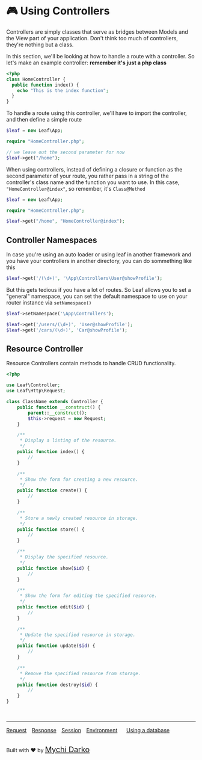 # 🎮 Using Controllers

Controllers are simply classes that serve as bridges between Models and the View part of your application. Don't think too much of controllers, they're nothing but a class.

In this section, we'll be looking at how to handle a route with a controller. So let's make an example controller: **remember it's just a php class**

```php
<?php
class HomeController {
  public function index() {
    echo "This is the index function";
  }
}
```

To handle a route using this controller, we'll have to import the controller, and then define a simple route

```php
$leaf = new Leaf\App;

require "HomeController.php";

// we leave out the second parameter for now
$leaf->get("/home");
```

When using controllers, instead of defining a closure or function as the second parameter of your route, you rather pass in a string of the controller's class name and the function you want to use. In this case, `"HomeController@index"`, so remember, it's `Class@Method`

```php
$leaf = new Leaf\App;

require "HomeController.php";

$leaf->get("/home", "HomeController@index");
```

## Controller Namespaces

In case you're using an auto loader or using leaf in another framework and  you have your controllers in another directory, you can do sommething like this

```php
$leaf->get('/(\d+)', '\App\Controllers\User@showProfile');
```

But this gets tedious if you have a lot of routes. So Leaf allows you to set a "general" namespace, you can set the default namespace to use on your router instance via `setNamespace()`

```php
$leaf->setNamespace('\App\Controllers');

$leaf->get('/users/(\d+)', 'User@showProfile');
$leaf->get('/cars/(\d+)', 'Car@showProfile');
```

## Resource Controller

Resource Controllers contain methods to handle CRUD functionality.

```php
<?php

use Leaf\Controller;
use Leaf\Http\Request;

class ClassName extends Controller {
    public function __construct() {
        parent::__construct();
        $this->request = new Request;
    }

    /**
     * Display a listing of the resource.
     */
    public function index() {
        //
    }

    /**
     * Show the form for creating a new resource.
     */
    public function create() {
        //
    }

    /**
     * Store a newly created resource in storage.
     */
    public function store() {
        //
    }

    /**
     * Display the specified resource.
     */
    public function show($id) {
        //
    }

    /**
     * Show the form for editing the specified resource.
     */
    public function edit($id) {
        //
    }

    /**
     * Update the specified resource in storage.
     */
    public function update($id) {
        //
    }

    /**
     * Remove the specified resource from storage.
     */
    public function destroy($id) {
        //
    }
}
```

<br>
<hr>

<a href="#/leaf/v/2.1/http/request" style="margin: 0px">Request</a>
<a href="#/leaf/v/2.1/http/response" style="margin: 0px 10px;">Response</a>
<a href="#/leaf/v/2.1/http/session" style="margin: 0px; 10px;">Session</a>
<a href="#/leaf/v/2.1/environment" style="margin: 0px 10px;">Environment</a>
<a href="#/leaf/v/2.1/database" style="margin: 0px 10px;">Using a database</a>

<br>
Built with ❤ by <a href="https://mychi.netlify.com" style="font-size: 20px; color: #111;" target="_blank">Mychi Darko</a>